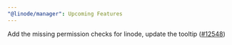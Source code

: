 ```yaml
---
"@linode/manager": Upcoming Features
---
```


Add the missing permission checks for linode, update the tooltip ([#12548](https://github.com/linode/manager/pull/12548))

